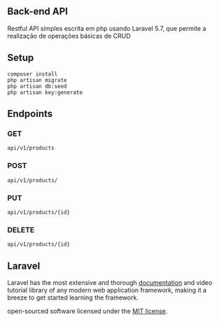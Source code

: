 
## Back-end API

Restful API simples escrita em php usando Laravel 5.7, que permite a realização de operações básicas de CRUD

## Setup
```
composer install
php artisan migrate
php artisan db:seed
php artisan key:generate
```
## Endpoints
### GET 
``` 
api/v1/products
```
### POST 
```
api/v1/products/
```
### PUT 
```
api/v1/products/{id}
```
### DELETE
```
api/v1/products/{id}
```


## Laravel

Laravel has the most extensive and thorough [documentation](https://laravel.com/docs) and video tutorial library of any modern web application framework, making it a breeze to get started learning the framework.


open-sourced software licensed under the [MIT license](https://opensource.org/licenses/MIT).
